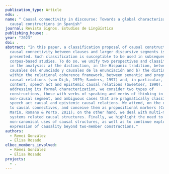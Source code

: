 ```yaml
---
publication_type: Article
eds: .
name: " Causal connectivity in discourse: Towards a global characterisation of
  causal constructions in Spanish"
journal: Revista Signos. Estudios de Lingüística
publishing_house: .
year: "2023"
doi: .
abstract: "In this paper, a classification proposal of causal constructions and
  causal connectivity between clauses and larger discursive segments is
  presented. Such classification is susceptible to be used in subsequent
  corpus-based studies. To do so, we unify two perspectives and classifications
  in the analysis: a) the distinction, in the Hispanic tradition, between
  causales del enunciado y causales de la enunciación and b) the distinction,
  within the relational coherence framework, between semantic and pragmatic
  causal relations (van Dijk, 1979; Sanders, 1997) and, in particular, between
  content, speech act and epistemic causal relations (Sweetser, 1990). After
  addressing its formal characterization, we consider two types of
  constructions, those with verbs of speaking and verbs of thinking in the
  non-causal segment, and ambiguous cases that are pragmatically classifiable as
  speech act causal and epistemic causal relations. We attend, on the one hand,
  to causal connectives, and conceive them as propositional markers (Cuenca,
  Marín, Romano & Porto, 2011); on the other hand, we deal with multi-member
  systems related causal structures. Finally, we highlight the need to identify
  non-canonical uses of causal structures, as well as to continue exploring the
  expression of causality beyond two-member constructions."
authors:
  - Remei González
  - Elisa Rosado
elbec_members_involved:
  - Remei González
  - Elisa Rosado
projects:
  - .
---
```

